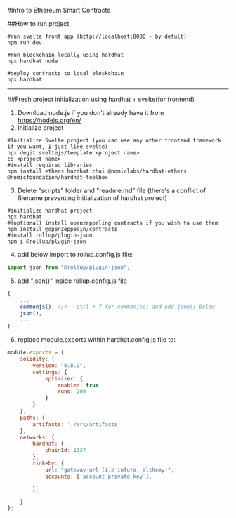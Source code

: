 #Intro to Ethereum Smart Contracts

##How to run project
```shell
#run svelte front app (http://localhost:8080 - by defult)
npm run dev
```
```shell
#run blockchain locally using hardhat
npx hardhat node
```
```shell
#deploy contracts to local blockchain
npx hardhat
```
---
##Fresh project initialization using hardhat + svelte(for frontend)

1. Download node.js if you don't already have it from https://nodejs.org/en/
2. Initialize project
```shell
#Initialize Svelte project (you can use any other frontend framework if you want, I just like svelte)
npx degit sveltejs/template <project name>
cd <project name>
#install required libraries
npm install ethers hardhat chai @nomiclabs/hardhat-ethers @nomicfoundation/hardhat-toolbox
```
3. Delete "scripts" folder and "readme.md" file (there's a conflict of filename preventing initialization of hardhat project)
```shell
#initialize hardhat project
npx hardhat
#(optional) install openzeppeling contracts if you wish to use them
npm install @openzeppelin/contracts
#install rollup/plugin-json
npm i @rollup/plugin-json
```
4. add below import to rollup.config.js file:  
```javascript
import json from "@rollup/plugin-json";
```
5. add "json()" inside rollup.config.js file
```javascript
{
    ...
    commonjs(), //<-- ctrl + f for commonjs() and add json() below
    json(),
    ...
}
```

6. replace module.exports within hardhat.config.js file to:
```javascript
module.exports = {
    solidity: {
        version: "0.8.9",
        settings: {
            optimizer: {
                enabled: true,
                runs: 200
            }
        }
    },
    paths: {
        artifacts: './src/artifacts'
    },
    networks: {
        hardhat: {
            chainId: 1337
        },
        rinkeby: {
            url: "gateway-url (i.e infura, alchemy)",
            accounts: [`account private key`],

        },

    }
};
```